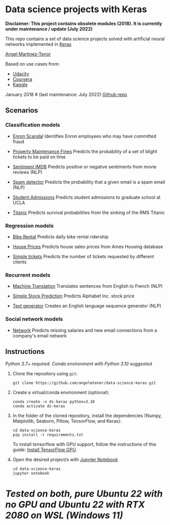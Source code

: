 # Data science projects with Keras

**Disclaimer: This project contains obsolete modules (2018). It is currently under maintenance / update (July 2022)**

This repo contains a set of data science projects solved with artificial neural networks implemented in [Keras](https://github.com/keras-team/keras/)

[Angel Martinez-Tenor](https://profile.angelmtenor.com/)

Based on use cases from: 
* [Udacity](https://www.udacity.com/)
* [Coursera](https://www.coursera.org/)
* [Kaggle](https://www.kaggle.com/)

January 2018 # (last maintenance: July 2022) [Github repo](https://github.com/angelmtenor/data-science-keras)
<br>



## Scenarios
### Classification models

- [Enron Scandal](https://github.com/angelmtenor/data-science-keras/blob/master/enron_scandal.ipynb) Identifies Enron employees who may have committed fraud

- [Property Maintenance Fines](https://github.com/angelmtenor/data-science-keras/blob/master/property_maintenance_fines.ipynb) Predicts the probability of a set of blight tickets to be paid on time

- [Sentiment IMDB](https://github.com/angelmtenor/data-science-keras/blob/master/sentiment_IMDB.ipynb)  Predicts positive or negative sentiments from movie reviews (NLP)


- [Spam detector](https://github.com/angelmtenor/data-science-keras/blob/master/spam_detector.ipynb) Predicts the probability that a given email is a spam email (NLP)

- [Student Admissions](https://github.com/angelmtenor/data-science-keras/blob/master/student_admissions.ipynb)  Predicts student admissions to graduate school at UCLA

- [Titanic](https://github.com/angelmtenor/data-science-keras/blob/master/titanic.ipynb)  Predicts survival probabilities from the sinking of the RMS Titanic

### Regression models

- [Bike Rental](https://github.com/angelmtenor/data-science-keras/blob/master/bike_rental.ipynb) Predicts daily bike rental ridership

- [House Prices](https://github.com/angelmtenor/data-science-keras/blob/master/house_prices.ipynb) Predicts house sales prices from Ames Housing database

- [Simple tickets](https://github.com/angelmtenor/data-science-keras/blob/master/simple_tickets.ipynb)  Predicts the number of tickets requested by different clients


### Recurrent models

- [Machine Translation](https://github.com/angelmtenor/data-science-keras/blob/master/machine_translation.ipynb)  Translates sentences from English to French (NLP)

- [Simple Stock Prediction](https://github.com/angelmtenor/data-science-keras/blob/master/simple_stock_prediction.ipynb) Predicts Alphabet Inc. stock price

- [Text generator](https://github.com/angelmtenor/data-science-keras/blob/master/text_generator.ipynb) Creates an English language sequence generator (NLP)

### Social network models

- [Network](https://github.com/angelmtenor/data-science-keras/blob/master/network.ipynb)  Predicts missing salaries and new email connections from a company's email network




## Instructions
*Python 3.7+ required. Conda environment with Python 3.10 suggested*


1. Clone the repository using `git`:
    ```
    git clone https://github.com/angelmtenor/data-science-keras.git
    ```

2. Create a virtual/conda environment (optional):
    ```
    conda create -n ds-keras python=3.10
    conda activate ds-keras
    ```

3. In the folder of the cloned repository, install the dependencies (Numpy, Matplotlib, Seaborn, Pillow, TensorFlow, and Keras):
    ```
    cd data-science-keras
    pip install -r requirements.txt
    ```

    To install tensorflow with GPU support, follow the instructions of this guide: [Install TensorFlow GPU](https://www.tensorflow.org/install/pip#install_cuda_with_apt). 


4. Open the desired project/s with [Jupyter Notebook](http://jupyter.readthedocs.io/en/latest/install.html)
    ``` 
    cd data-science-keras
    jupyter notebook
    ```

# *Tested on both, pure Ubuntu 22 with no GPU and Ubuntu 22 with RTX 2080 on WSL (Windows 11)*



